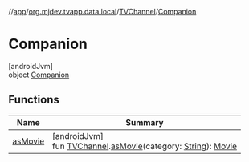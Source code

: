 //[app](../../../../index.md)/[org.mjdev.tvapp.data.local](../../index.md)/[TVChannel](../index.md)/[Companion](index.md)

# Companion

[androidJvm]\
object [Companion](index.md)

## Functions

| Name | Summary |
|---|---|
| [asMovie](as-movie.md) | [androidJvm]<br>fun [TVChannel](../index.md).[asMovie](as-movie.md)(category: [String](https://kotlinlang.org/api/latest/jvm/stdlib/kotlin/-string/index.html)): [Movie](../../-movie/index.md) |
